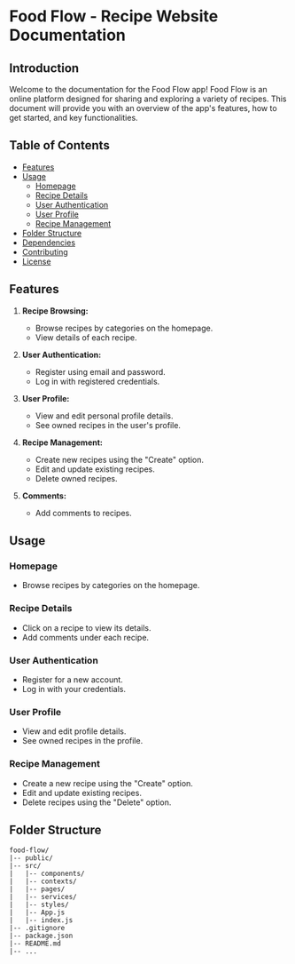 # Food Flow - Recipe Website Documentation

## Introduction

Welcome to the documentation for the Food Flow app! Food Flow is an online platform designed for sharing and exploring a variety of recipes. This document will provide you with an overview of the app's features, how to get started, and key functionalities.

## Table of Contents

- [Features](#features)
- [Usage](#usage)
  - [Homepage](#homepage)
  - [Recipe Details](#recipe-details)
  - [User Authentication](#user-authentication)
  - [User Profile](#user-profile)
  - [Recipe Management](#recipe-management)
- [Folder Structure](#folder-structure)
- [Dependencies](#dependencies)
- [Contributing](#contributing)
- [License](#license)

## Features

1. **Recipe Browsing:**
   - Browse recipes by categories on the homepage.
   - View details of each recipe.

2. **User Authentication:**
   - Register using email and password.
   - Log in with registered credentials.

3. **User Profile:**
   - View and edit personal profile details.
   - See owned recipes in the user's profile.

4. **Recipe Management:**
   - Create new recipes using the "Create" option.
   - Edit and update existing recipes.
   - Delete owned recipes.

5. **Comments:**
   - Add comments to recipes.

## Usage

### Homepage

- Browse recipes by categories on the homepage.

### Recipe Details

- Click on a recipe to view its details.
- Add comments under each recipe.

### User Authentication

- Register for a new account.
- Log in with your credentials.

### User Profile

- View and edit profile details.
- See owned recipes in the profile.

### Recipe Management

- Create a new recipe using the "Create" option.
- Edit and update existing recipes.
- Delete recipes using the "Delete" option.

## Folder Structure

```plaintext
food-flow/
|-- public/
|-- src/
|   |-- components/
|   |-- contexts/
|   |-- pages/
|   |-- services/
|   |-- styles/
|   |-- App.js
|   |-- index.js
|-- .gitignore
|-- package.json
|-- README.md
|-- ...
